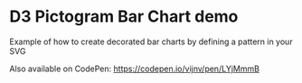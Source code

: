 # D3 Pictogram Bar Chart demo
Example of how to create decorated bar charts by defining a pattern in your SVG

Also available on CodePen:
https://codepen.io/vijnv/pen/LYjMmmB
